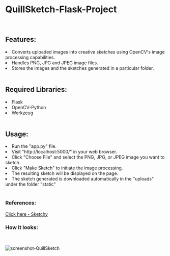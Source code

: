 # QuillSketch-Flask-Project
<br>
<h2>Features: </h2>
<li>Converts uploaded images into creative sketches using OpenCV's image processing capabilities.</li>
<li>Handles PNG, JPG and JPEG image files.</li>
<li>Stores the images and the sketches generated in a particular folder.</li>
<br>
<h2>Required Libraries: </h2>
<li>Flask</li>
<li>OpenCV-Python</li>
<li>Werkzeug</li>
<br>
<h2>Usage: </h2>
<li>Run the "app.py" file.</li>
<li>Visit "http://localhost:5000/" in your web browser.</li>
<li>Click "Choose File" and select the PNG, JPG, or JPEG image you want to sketch.</li>
<li>Click "Make Sketch" to initiate the image processing.</li>
<li>The resulting sketch will be displayed on the page.</li>
<li>The sketch generated is downloaded automatically in the "uploads" under the folder "static"</li>
<br>
<h3>References: </h3>
<a href = "https://machinelearningprojects.net/sketch-making-flask-app/" target="_blank">Click here - Sketchy</a>
<br>
<h3>How it looks: </h3>
<br>

![screenshot-QuillSketch](https://github.com/banasmita24/QuillSketch-Flask-Project/assets/155791058/d6b4d030-4a13-4d6c-afa3-fd54aacdee20)
